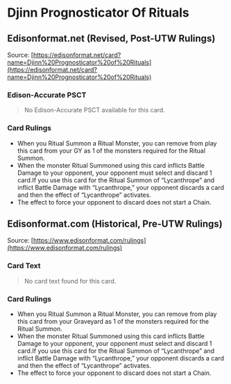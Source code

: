 # Djinn Prognosticator Of Rituals

## Edisonformat.net (Revised, Post-UTW Rulings)

Source: [https://edisonformat.net/card?name=Djinn%20Prognosticator%20of%20Rituals](https://edisonformat.net/card?name=Djinn%20Prognosticator%20of%20Rituals)

### Edison-Accurate PSCT

> No Edison-Accurate PSCT available for this card.

### Card Rulings

*   When you Ritual Summon a Ritual Monster, you can remove from play this card from your GY as 1 of the monsters required for the Ritual Summon.
*   When the monster Ritual Summoned using this card inflicts Battle Damage to your opponent, your opponent must select and discard 1 card.If you use this card for the Ritual Summon of “Lycanthrope” and inflict Battle Damage with “Lycanthrope,” your opponent discards a card and then the effect of “Lycanthrope” activates.
*   The effect to force your opponent to discard does not start a Chain.


## Edisonformat.com (Historical, Pre-UTW Rulings)

Source: [https://www.edisonformat.com/rulings](https://www.edisonformat.com/rulings)

### Card Text

> No card text found for this card.

### Card Rulings

*   When you Ritual Summon a Ritual Monster, you can remove from play this card from your Graveyard as 1 of the monsters required for the Ritual Summon.
*   When the monster Ritual Summoned using this card inflicts Battle Damage to your opponent, your opponent must select and discard 1 card.If you use this card for the Ritual Summon of “Lycanthrope” and inflict Battle Damage with “Lycanthrope,” your opponent discards a card and then the effect of “Lycanthrope” activates.
*   The effect to force your opponent to discard does not start a Chain.



